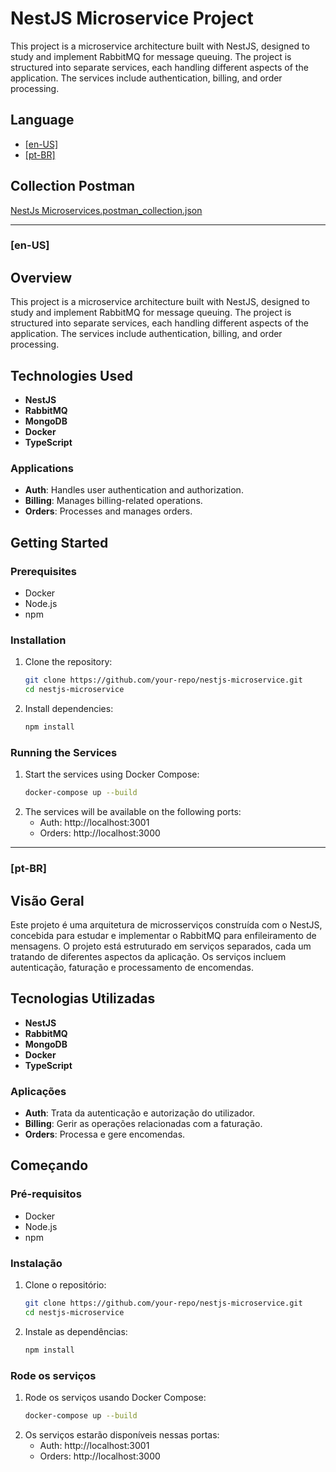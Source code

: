 # NestJS Microservice Project
This project is a microservice architecture built with NestJS, designed to study and implement RabbitMQ for message queuing. The project is structured into separate services, each handling different aspects of the application. The services include authentication, billing, and order processing.

## Language

<!--ts-->
  * [[en-US]](#[en-US])
  * [[pt-BR]](#[pt-BR])
<!--te-->

## Collection Postman
[NestJs Microservices.postman_collection.json](https://github.com/user-attachments/files/16120993/NestJs.Microservices.postman_collection.json)

------------------------
### [en-US]
## Overview

This project is a microservice architecture built with NestJS, designed to study and implement RabbitMQ for message queuing. The project is structured into separate services, each handling different aspects of the application. The services include authentication, billing, and order processing.

## Technologies Used

- **NestJS**
- **RabbitMQ**
- **MongoDB**
- **Docker**
- **TypeScript**
  
### Applications

- **Auth**: Handles user authentication and authorization.
- **Billing**: Manages billing-related operations.
- **Orders**: Processes and manages orders.

## Getting Started

### Prerequisites

- Docker
- Node.js
- npm

### Installation

1. Clone the repository:
   ```bash
   git clone https://github.com/your-repo/nestjs-microservice.git
   cd nestjs-microservice
2. Install dependencies:
   ```bash
   npm install

### Running the Services
1. Start the services using Docker Compose:
   ```bash
   docker-compose up --build
2. The services will be available on the following ports:
   - Auth: http://localhost:3001
   - Orders: http://localhost:3000

---------------------
### [pt-BR]
## Visão Geral

Este projeto é uma arquitetura de microsserviços construída com o NestJS, concebida para estudar e implementar o RabbitMQ para enfileiramento de mensagens. O projeto está estruturado em serviços separados, cada um tratando de diferentes aspectos da aplicação. Os serviços incluem autenticação, faturação e processamento de encomendas.

## Tecnologias Utilizadas

- **NestJS**
- **RabbitMQ**
- **MongoDB**
- **Docker**
- **TypeScript**
  
### Aplicações

- **Auth**: Trata da autenticação e autorização do utilizador.
- **Billing**: Gerir as operações relacionadas com a faturação.
- **Orders**: Processa e gere encomendas.

## Começando

### Pré-requisitos

- Docker
- Node.js
- npm

### Instalação

1. Clone o repositório:
   ```bash
   git clone https://github.com/your-repo/nestjs-microservice.git
   cd nestjs-microservice
2. Instale as dependências:
   ```bash
   npm install

### Rode os serviços
1. Rode os serviços usando Docker Compose:
   ```bash
   docker-compose up --build
2. Os serviços estarão disponíveis nessas portas:
   - Auth: http://localhost:3001
   - Orders: http://localhost:3000

